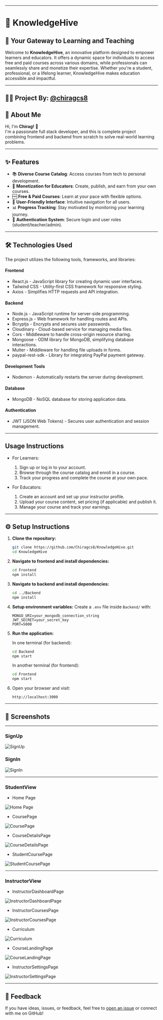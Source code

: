
---


# 🧠 KnowledgeHive

## 📘 Your Gateway to Learning and Teaching

Welcome to **KnowledgeHive**, an innovative platform designed to empower learners and educators. It offers a dynamic space for individuals to access free and paid courses across various domains, while professionals can seamlessly share and monetize their expertise. Whether you're a student, professional, or a lifelong learner, KnowledgeHive makes education accessible and impactful.

---


## 👨‍💻 Project By: [@chiragcs8](https://github.com/Chiragcs8)

## 🚀 About Me
Hi, I'm **Chirag!** 👋  
I'm a passionate full stack developer, and this is complete project combining frontend and backend from scratch to solve real-world learning problems.

---

## ✨ Features

- 📚 **Diverse Course Catalog**: Access courses from tech to personal development.
- 💼 **Monetization for Educators**: Create, publish, and earn from your own courses.
- 🆓 **Free & Paid Courses**: Learn at your pace with flexible options.
- 🧭 **User-Friendly Interface**: Intuitive navigation for all users.
- 📊 **Progress Tracking**: Stay motivated by monitoring your learning journey.
- 🔐 **Authentication System**: Secure login and user roles (student/teacher/admin).

---

## 🛠️ Technologies Used

The project utilizes the following tools, frameworks, and libraries:

#### Frontend
 - React.js - JavaScript library for creating dynamic user interfaces.  
 - Tailwind CSS - Utility-first CSS framework for responsive styling.  
 - Axios - Simplifies HTTP requests and API integration.  

#### Backend
 - Node.js - JavaScript runtime for server-side programming.  
 - Express.js - Web framework for handling routes and APIs.  
 - Bcryptjs - Encrypts and secures user passwords.  
 - Cloudinary - Cloud-based service for managing media files.  
 - Cors - Middleware to handle cross-origin resource sharing.  
 - Mongoose - ODM library for MongoDB, simplifying database interactions.  
 - Multer - Middleware for handling file uploads in forms.  
 - paypal-rest-sdk - Library for integrating PayPal payment gateway.  

#### Development Tools
 - Nodemon - Automatically restarts the server during development.  

#### Database
 - MongoDB - NoSQL database for storing application data.  

#### Authentication
 - JWT (JSON Web Tokens) - Secures user authentication and session management.

---

## Usage Instructions

- For Learners:

  1. Sign up or log in to your account.
  2. Browse through the course catalog and enroll in a course.
  3. Track your progress and complete the course at your own pace.

- For Educators:

  1. Create an account and set up your instructor profile.
  2. Upload your course content, set pricing (if applicable) and publish it.
  3. Manage your course and track your earnings.


---
## ⚙️ Setup Instructions

1. **Clone the repository:**
   ```bash
   git clone https://github.com/Chiragcs8/KnowledgeHive.git
   cd KnowledgeHive
   ```

2. **Navigate to frontend and install dependencies:**

   ```bash
   cd Frontend
   npm install
   ```

3. **Navigate to backend and install dependencies:**

   ```bash
   cd ../Backend
   npm install
   ```

4. **Setup environment variables:**
   Create a `.env` file inside `Backend/` with:

   ```
   MONGO_URI=your_mongodb_connection_string
   JWT_SECRET=your_secret_key
   PORT=5000
   ```

5. **Run the application:**

   In one terminal (for backend):

   ```bash
   cd Backend
   npm start
   ```

   In another terminal (for frontend):

   ```bash
   cd Frontend
   npm start
   ```

6. Open your browser and visit:

   ```
   http://localhost:3000
   ```

---

## 📸 Screenshots

---

  ###   SignUp

![SignUp](./assets/SignUpPage.png)

  ###   SignIn

![SignIn](./assets/SignInPage.png)

---

  ###   StudentView

  -  Home Page

  ![Home Page](./assets/StudentView/HomePage.png)

  - CoursePage

  ![CoursePage](./assets/StudentView/CoursePage.png)

  - CourseDetailsPage

  ![CourseDetailsPage](./assets/StudentView/CourseDetailsPage.png)

   - StudentCoursePage

  ![StudentCoursePage](./assets/StudentView/StudentCoursePage.png)

  ---

  ###   InstructorView

  -  InstructorDashboardPage

  ![InstructorDashboardPage](./assets/InstructorView/InstructorDashboardPage.png)
  
  -  InstructorCoursesPage

  ![InstructorCoursesPage](./assets/InstructorView/InstructorCoursesPage.png)

  -  Curriculum

  ![Curriculum](./assets/InstructorView/Curriculum.png)

  -  CourseLandingPage

  ![CourseLandingPage](./assets/InstructorView/CourseLandingPage.png)

  -  InstructorSettingsPage

  ![InstructorSettingsPage](./assets/InstructorView/InstructorSettingsPage.png)

---

## 💬 Feedback

If you have ideas, issues, or feedback, feel free to [open an issue](https://github.com/Chiragcs8/KnowledgeHive/issues) or connect with me on GitHub!




